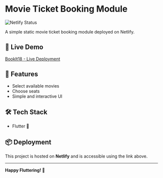 # Movie Ticket Booking Module

![Netlify Status](https://api.netlify.com/api/v1/badges/64f66a81-636f-4ac2-ac1f-b14f01c3e58d/deploy-status)

A simple static movie ticket booking module deployed on Netlify.

## 🚀 Live Demo

[BookIt18 - Live Deployment](https://bookit18.netlify.app/)

## 📌 Features

- Select available movies
- Choose seats
- Simple and interactive UI

## 🛠️ Tech Stack

- Flutter 💙

## 📦 Deployment

This project is hosted on **Netlify** and is accessible using the link above.


---
**Happy Fluttering! 💙**

